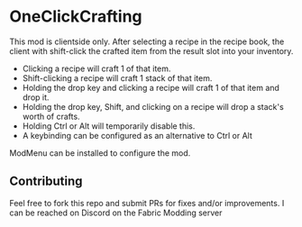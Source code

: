 # OneClickCrafting

This mod is clientside only.
After selecting a recipe in the recipe book, the client with shift-click the crafted item from the result slot into your inventory.

- Clicking a recipe will craft 1 of that item.  
- Shift-clicking a recipe will craft 1 stack of that item.
- Holding the drop key and clicking a recipe will craft 1 of that item and drop it.  
- Holding the drop key, Shift, and clicking on a recipe will drop a stack's worth of crafts.
- Holding Ctrl or Alt will temporarily disable this.
- A keybinding can be configured as an alternative to Ctrl or Alt

ModMenu can be installed to configure the mod.

## Contributing
Feel free to fork this repo and submit PRs for fixes and/or improvements.
I can be reached on Discord on the Fabric Modding server 
